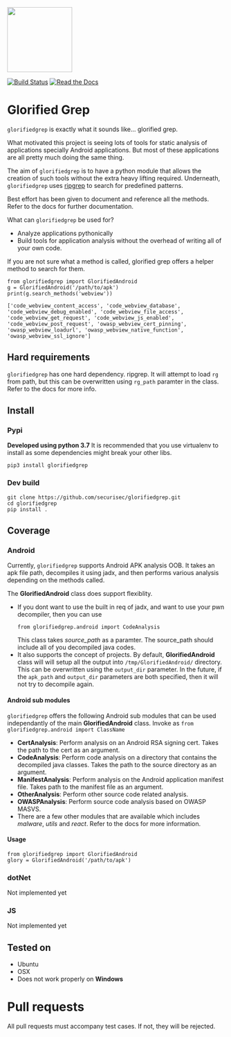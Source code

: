 <img src="https://github.com/securisec/glorifiedgrep/blob/master/logo.png" width="150px">


[![Build Status](https://travis-ci.com/securisec/glorifiedgrep.svg?token=8GQfGnTK7S1NU7bKCqeR&branch=master)](https://travis-ci.com/securisec/glorifiedgrep)
[![Read the Docs](https://img.shields.io/readthedocs/glorifiedgrep.svg)](https://glorifiedgrep.readthedocs.io/en/latest/)

# Glorified Grep

`glorifiedgrep` is exactly what it sounds like... glorified grep. 

What motivated this project is seeing lots of tools for static analysis of applications specially Android applications. But most of these applications are all pretty much doing the same thing.

The aim of `glorifiedgrep` is to have a python module that allows the creation of such tools without the extra heavy lifting required. Underneath, `glorifiedgrep` uses [ripgrep](https://github.com/BurntSushi/ripgrep) to search for predefined patterns. 

Best effort has been given to document and reference all the methods. Refer to the docs for further documentation.

What can `glorifiedgrep` be used for? 
- Analyze applications pythonically
- Build tools for application analysis without the overhead of writing all of your own code.

If you are not sure what a method is called, glorified grep offers a helper method to search for them. 
```
from glorifiedgrep import GlorifiedAndroid
g = GlorifiedAndroid('/path/to/apk')
print(g.search_methods('webview'))

['code_webview_content_access', 'code_webview_database', 'code_webview_debug_enabled', 'code_webview_file_access', 'code_webview_get_request', 'code_webview_js_enabled', 'code_webview_post_request', 'owasp_webview_cert_pinning', 'owasp_webview_loadurl', 'owasp_webview_native_function', 'owasp_webview_ssl_ignore']
```

## Hard requirements
`glorifiedgrep` has one hard dependency. ripgrep. It will attempt to load `rg` from path, but this can be overwritten using `rg_path` paramter in the class. Refer to the docs for more info. 

## Install
### Pypi
**Developed using python 3.7**
It is recommended that you use virtualenv to install as some dependencies might break your other libs.
```
pip3 install glorifiedgrep
```
### Dev build
```
git clone https://github.com/securisec/glorifiedgrep.git
cd glorifiedgrep
pip install .
```

## Coverage
### Android
Currently, `glorifiedgrep` supports Android APK analysis OOB. It takes an apk file path, decompiles it using jadx, and then performs various analysis depending on the methods called.

The **GlorifiedAndroid** class does support flexiblity.
- If you dont want to use the built in req of jadx, and want to use your pwn decompiler, then you can use
    ```
    from glorifiedgrep.android import CodeAnalysis
    ```
    This class takes *source_path* as a paramter. The source_path should include all of you decompiled java codes.
- It also supports the concept of projects. By default, **GlorifiedAndroid** class will will setup all the output into `/tmp/GlorifiedAndroid/` directory. This can be overwritten using the `output_dir` parameter. In the future, if the `apk_path` and `output_dir` parameters are both specified, then it will not try to decompile again.
#### Android sub modules
`glorifiedgrep` offers the following Android sub modules that can be used independantly of the main **GlorifiedAndroid** class. Invoke as `from glorifiedgrep.android import ClassName`
- **CertAnalysis**: Perform analysis on an Android RSA signing cert. Takes the path to the cert as an argument.
- **CodeAnalysis**: Perform code analysis on a directory that contains the decompiled java classes. Takes the path to the source directory as an argument.
- **ManifestAnalysis**: Perform analysis on the Android application manifest file. Takes path to the manifest file as an argument.
- **OtherAnalysis**: Perform other source code related analysis.
- **OWASPAnalysis**: Perform source code analysis based on OWASP MASVS. 
- There are a few other modules that are available which includes *malware*, *utils* and *react*. Refer to the docs for more information. 

#### Usage
```
from glorifiedgrep import GlorifiedAndroid
glory = GlorifiedAndroid('/path/to/apk')
```

### dotNet
Not implemented yet

### JS
Not implemented yet

## Tested on
- Ubuntu
- OSX
- Does not work properly on **Windows**

# Pull requests
All pull requests must accompany test cases. If not, they will be rejected. 